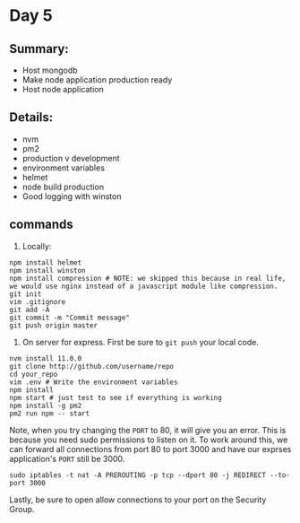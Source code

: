 # Day 5

## Summary:
* Host mongodb
* Make node application production ready
* Host node application

## Details:
* nvm
* pm2
* production v development
* environment variables
* helmet
* node build production
* Good logging with winston

## commands
1. Locally:
```
npm install helmet
npm install winston
npm install compression # NOTE: we skipped this because in real life, we would use nginx instead of a javascript module like compression.
git init
vim .gitignore
git add -A
git commit -m "Commit message"
git push origin master
```
1. On server for express. First be sure to `git push` your local code.
```
nvm install 11.0.0
git clone http://github.com/username/repo
cd your_repo
vim .env # Write the environment variables
npm install
npm start # just test to see if everything is working
npm install -g pm2
pm2 run npm -- start
```
Note, when you try changing the `PORT` to 80, it will give you an error. This is because you need
sudo permissions to listen on it. To work around this, we can forward all connections from port 80 to
port 3000 and have our exprses application's `PORT` still be 3000.
```
sudo iptables -t nat -A PREROUTING -p tcp --dport 80 -j REDIRECT --to-port 3000
```

Lastly, be sure to open allow connections to your port on the Security Group.
